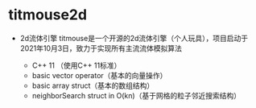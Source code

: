 # titmouse2d
- 2d流体引擎
  titmouse是一个开源的2d流体引擎（个人玩具），项目启动于2021年10月3日，致力于实现所有主流流体模拟算法

  - C++ 11 （使用C++ 11标准）
  - basic vector operator（基本的向量操作）
  - basic array struct（基本的数组结构）
  - neighborSearch struct in O(kn)（基于网格的粒子邻近搜索结构）

